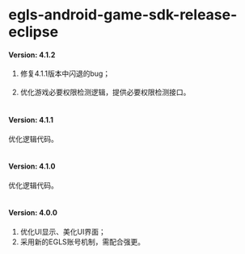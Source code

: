 # egls-android-game-sdk-release-eclipse
#### Version: 4.1.2
1. 修复4.1.1版本中闪退的bug；<br /><br />
2. 优化游戏必要权限检测逻辑，提供必要权限检测接口。<br /><br />
#### Version: 4.1.1
优化逻辑代码。<br /><br />
#### Version: 4.1.0
优化逻辑代码。<br /><br />
#### Version: 4.0.0
1. 优化UI显示、美化UI界面；
2. 采用新的EGLS账号机制，需配合强更。
